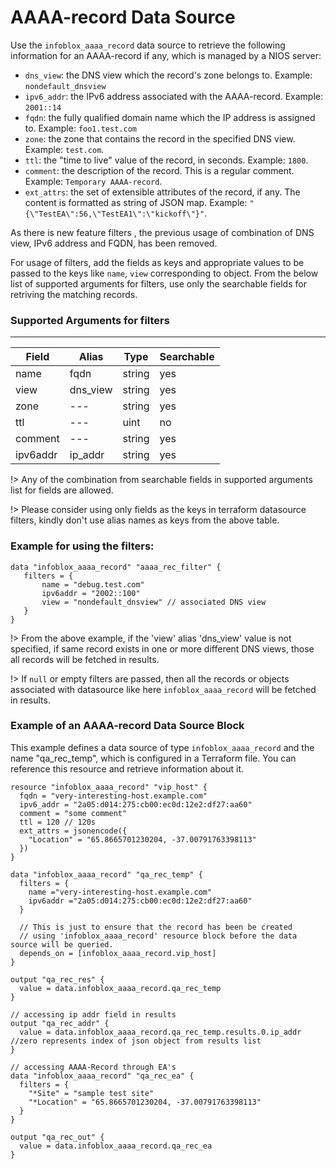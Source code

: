 # AAAA-record Data Source

Use the `infoblox_aaaa_record` data source to retrieve the following information for an AAAA-record if any, which is managed by a NIOS server:

* `dns_view`: the DNS view which the record's zone belongs to. Example: `nondefault_dnsview`
* `ipv6_addr`: the IPv6 address associated with the AAAA-record. Example: `2001::14`
* `fqdn`: the fully qualified domain name which the IP address is assigned to. Example: `foo1.test.com`
* `zone`: the zone that contains the record in the specified DNS view. Example: `test.com`.
* `ttl`: the "time to live" value of the record, in seconds. Example: `1800`.
* `comment`: the description of the record. This is a regular comment. Example: `Temporary AAAA-record`.
* `ext_attrs`: the set of extensible attributes of the record, if any. The content is formatted as string of JSON map. Example: `"{\"TestEA\":56,\"TestEA1\":\"kickoff\"}"`.

As there is new feature filters , the previous usage of combination of DNS view, IPv6 address and FQDN, has been removed.

For usage of filters, add the fields as keys and appropriate values to be passed to the keys like `name`, `view` corresponding to object.
From the below list of supported arguments for filters,  use only the searchable fields for retriving the matching records.

### Supported Arguments for filters

-----
| Field    | Alias    | Type   | Searchable |
|----------|----------|--------|------------|
| name     | fqdn     | string | yes        |
| view     | dns_view | string | yes        |
| zone     | ---      | string | yes        |
| ttl      | ---      | uint   | no         |
| comment  | ---      | string | yes        |
| ipv6addr | ip_addr  | string | yes        |

!> Any of the combination from searchable fields in supported arguments list for fields are allowed.

!> Please consider using only fields as the keys in terraform datasource filters, kindly don't use alias names as keys from the above table.

### Example for using the filters:
 ```hcl
 data "infoblox_aaaa_record" "aaaa_rec_filter" {
    filters = {
        name = "debug.test.com"
        ipv6addr = "2002::100"
        view = "nondefault_dnsview" // associated DNS view
    }
 }
 ```

!> From the above example, if the 'view' alias 'dns_view' value is not specified, if same record exists in one or more different DNS views, those
all records will be fetched in results.

!> If `null` or empty filters are passed, then all the records or objects associated with datasource like here `infoblox_aaaa_record` will be fetched in results.

### Example of an AAAA-record Data Source Block

This example defines a data source of type `infoblox_aaaa_record` and the name "qa_rec_temp", which is configured in a Terraform file.
You can reference this resource and retrieve information about it.

```hcl
resource "infoblox_aaaa_record" "vip_host" {
  fqdn = "very-interesting-host.example.com"
  ipv6_addr = "2a05:d014:275:cb00:ec0d:12e2:df27:aa60"
  comment = "some comment"
  ttl = 120 // 120s
  ext_attrs = jsonencode({
    "Location" = "65.8665701230204, -37.00791763398113"
  })
}

data "infoblox_aaaa_record" "qa_rec_temp" {
  filters = {
    name ="very-interesting-host.example.com"
    ipv6addr ="2a05:d014:275:cb00:ec0d:12e2:df27:aa60"
  }

  // This is just to ensure that the record has been be created
  // using 'infoblox_aaaa_record' resource block before the data source will be queried.
  depends_on = [infoblox_aaaa_record.vip_host]
}

output "qa_rec_res" {
  value = data.infoblox_aaaa_record.qa_rec_temp
}

// accessing ip addr field in results
output "qa_rec_addr" {
  value = data.infoblox_aaaa_record.qa_rec_temp.results.0.ip_addr //zero represents index of json object from results list
}

// accessing AAAA-Record through EA's
data "infoblox_aaaa_record" "qa_rec_ea" {
  filters = {
    "*Site" = "sample test site"
    "*Location" = "65.8665701230204, -37.00791763398113"
  }
}

output "qa_rec_out" {
  value = data.infoblox_aaaa_record.qa_rec_ea
}
```
